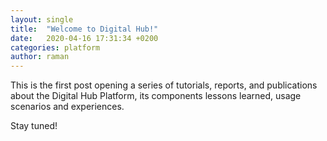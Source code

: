 ```yaml
---
layout: single
title:  "Welcome to Digital Hub!"
date:   2020-04-16 17:31:34 +0200
categories: platform
author: raman
---
```

This is the first post opening a series of tutorials, reports, and publications about the Digital Hub Platform, its components
lessons learned, usage scenarios and experiences.

Stay tuned!
